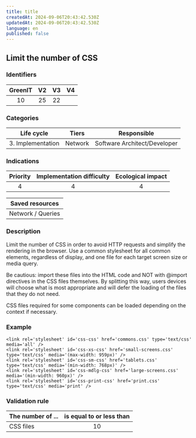 ```yaml
---
title: title
createdAt: 2024-09-06T20:43:42.530Z
updatedAt: 2024-09-06T20:43:42.530Z
language: en
published: false
---
```

## Limit the number of CSS

### Identifiers

| GreenIT |  V2  |  V3  |  V4  |
|:-------:|:----:|:----:|:----:|
|   10   | 25  | 22  |      |

### Categories

| Life cycle |  Tiers  |  Responsible  |
|:---------:|:----:|:----:|
| 3. Implementation | Network | Software Architect/Developer |

### Indications

| Priority |      Implementation difficulty       |  Ecological impact    |
|:-------------------:|:-------------------------:|:---------------------:|
| 4 | 4 | 4 |

|Saved resources                                    |
|:----------------------------------------------------------:|
|  Network / Queries  |

### Description

Limit the number of CSS in order to avoid HTTP requests and simplify the rendering in the browser. Use a common stylesheet for all common elements, regardless of display, and one file for each target screen size or media query.

Be cautious: import these files into the HTML code and NOT with @import directives in the CSS files themselves. By splitting this way, users devices will choose what is most appropriate and will defer the loading of the files that they do not need.

CSS files required for some components can be loaded depending on the context if necessary.

### Example

```
<link rel='stylesheet' id='css-css' href='commons.css' type='text/css' media='all' />
<link rel='stylesheet' id='css-xs-css' href='small-screens.css' type='text/css' media='(max-width: 959px)' />
<link rel='stylesheet' id='css-sm-css' href='tablets.css' type='text/css' media='(min-width: 768px)' />
<link rel='stylesheet' id='css-mdlg-css' href='large-screens.css' media='(min-width: 960px)' />
<link rel='stylesheet' id='css-print-css' href='print.css' type='text/css' media='print' />
```

### Validation rule

| The number of ...     | is equal to or less than   |   
|-------------------|:-------------------------:|
| CSS files  | 10  |
